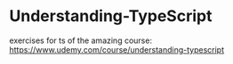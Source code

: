 # Understanding-TypeScript

exercises for ts of the amazing course: https://www.udemy.com/course/understanding-typescript
